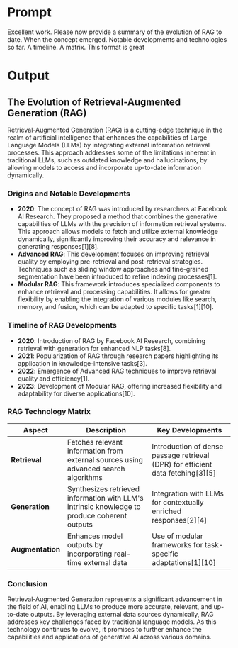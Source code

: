 # Prompt

Excellent work. Please now provide a summary of the evolution of RAG to date. When the concept emerged. Notable developments and technologies so far. A timeline. A matrix. This format is great

# Output

## The Evolution of Retrieval-Augmented Generation (RAG)

Retrieval-Augmented Generation (RAG) is a cutting-edge technique in the realm of artificial intelligence that enhances the capabilities of Large Language Models (LLMs) by integrating external information retrieval processes. This approach addresses some of the limitations inherent in traditional LLMs, such as outdated knowledge and hallucinations, by allowing models to access and incorporate up-to-date information dynamically.

### Origins and Notable Developments

- **2020**: The concept of RAG was introduced by researchers at Facebook AI Research. They proposed a method that combines the generative capabilities of LLMs with the precision of information retrieval systems. This approach allows models to fetch and utilize external knowledge dynamically, significantly improving their accuracy and relevance in generating responses\[1]\[8].
- **Advanced RAG**: This development focuses on improving retrieval quality by employing pre-retrieval and post-retrieval strategies. Techniques such as sliding window approaches and fine-grained segmentation have been introduced to refine indexing processes\[1].
- **Modular RAG**: This framework introduces specialized components to enhance retrieval and processing capabilities. It allows for greater flexibility by enabling the integration of various modules like search, memory, and fusion, which can be adapted to specific tasks\[1]\[10].

### Timeline of RAG Developments

- **2020**: Introduction of RAG by Facebook AI Research, combining retrieval with generation for enhanced NLP tasks\[8].
- **2021**: Popularization of RAG through research papers highlighting its application in knowledge-intensive tasks\[3].
- **2022**: Emergence of Advanced RAG techniques to improve retrieval quality and efficiency\[1].
- **2023**: Development of Modular RAG, offering increased flexibility and adaptability for diverse applications\[10].

### RAG Technology Matrix

| Aspect           | Description                                                                                  | Key Developments                                                                  |
| ---------------- | -------------------------------------------------------------------------------------------- | --------------------------------------------------------------------------------- |
| **Retrieval**    | Fetches relevant information from external sources using advanced search algorithms          | Introduction of dense passage retrieval (DPR) for efficient data fetching\[3]\[5] |
| **Generation**   | Synthesizes retrieved information with LLM's intrinsic knowledge to produce coherent outputs | Integration with LLMs for contextually enriched responses\[2]\[4]                 |
| **Augmentation** | Enhances model outputs by incorporating real-time external data                              | Use of modular frameworks for task-specific adaptations\[1]\[10]                  |

### Conclusion

Retrieval-Augmented Generation represents a significant advancement in the field of AI, enabling LLMs to produce more accurate, relevant, and up-to-date outputs. By leveraging external data sources dynamically, RAG addresses key challenges faced by traditional language models. As this technology continues to evolve, it promises to further enhance the capabilities and applications of generative AI across various domains.
